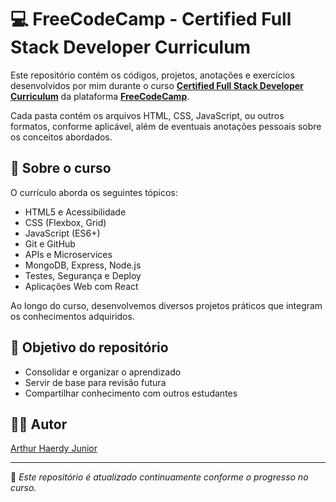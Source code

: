 # 💻 FreeCodeCamp - Certified Full Stack Developer Curriculum

Este repositório contém os códigos, projetos, anotações e exercícios desenvolvidos por mim durante o curso [**Certified Full Stack Developer Curriculum**](https://www.freecodecamp.org/learn/full-stack-developer/) da plataforma [**FreeCodeCamp**](https://www.freecodecamp.org/).


Cada pasta contém os arquivos HTML, CSS, JavaScript, ou outros formatos, conforme aplicável, além de eventuais anotações pessoais sobre os conceitos abordados.

## 🚀 Sobre o curso

O currículo aborda os seguintes tópicos:

- HTML5 e Acessibilidade
- CSS (Flexbox, Grid)
- JavaScript (ES6+)
- Git e GitHub
- APIs e Microservices
- MongoDB, Express, Node.js
- Testes, Segurança e Deploy
- Aplicações Web com React

Ao longo do curso, desenvolvemos diversos projetos práticos que integram os conhecimentos adquiridos.

## 🧠 Objetivo do repositório

- Consolidar e organizar o aprendizado
- Servir de base para revisão futura
- Compartilhar conhecimento com outros estudantes

## 🧑‍💻 Autor

[Arthur Haerdy Junior](https://github.com/ahaerdy)

---

📌 _Este repositório é atualizado continuamente conforme o progresso no curso._

